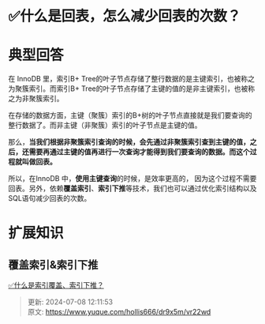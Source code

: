 # ✅什么是回表，怎么减少回表的次数？

# 典型回答


在 InnoDB 里，索引B+ Tree的叶子节点存储了整行数据的是主键索引，也被称之为聚簇索引。而索引B+ Tree的叶子节点存储了主键的值的是非主键索引，也被称之为非聚簇索引。



在存储的数据方面，主键（聚簇）索引的B+树的叶子节点直接就是我们要查询的整行数据了。而非主键（非聚簇）索引的叶子节点是主键的值。



那么，**当我们根据非聚簇索引查询的时候，会先通过非聚簇索引查到主键的值，之后，还需要再通过主键的值再进行一次查询才能得到我们要查询的数据。而这个过程就叫做回表。**



所以，在InnoDB 中，**使用主键查询**的时候，是效率更高的， 因为这个过程不需要回表。另外，依赖**覆盖索引**、**索引下推**等技术，我们也可以通过优化索引结构以及SQL语句减少回表的次数。

# 扩展知识


## 覆盖索引&索引下推


[✅什么是索引覆盖、索引下推？](https://www.yuque.com/hollis666/dr9x5m/gpg6mivy21wg0r55)



> 更新: 2024-07-08 12:11:53  
> 原文: <https://www.yuque.com/hollis666/dr9x5m/vr22wd>
